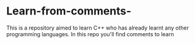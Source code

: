 # Learn-from-comments-
This is a repository aimed to learn C++ who has already learnt any other programming languages. In this repo you'll find comments to learn 
